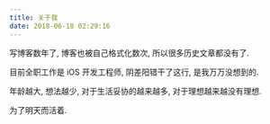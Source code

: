```yaml
---
title: 关于我
date: 2018-06-18 02:29:16
---
```


写博客数年了, 博客也被自己格式化数次, 所以很多历史文章都没有了.

目前全职工作是 iOS 开发工程师, 阴差阳错干了这行, 是我万万没想到的.

年龄越大, 想法越少, 对于生活妥协的越来越多, 对于理想越来越没有理想.

为了明天而活着.